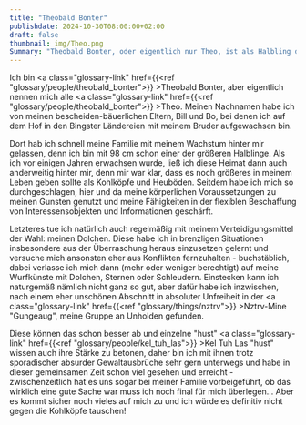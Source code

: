 ```yaml
---
title: "Theobald Bonter"
publishdate: 2024-10-30T08:00:00+02:00
draft: false
thumbnail: img/Theo.png
Summary: "Theobald Bonter, oder eigentlich nur Theo, ist als Halbling der Kleinste unserer vier Abenteurer. Seine Größe nutzt er in diversen Situationen zum Gunste seiner Gruppe, sei es im Kampf, wo er aus dem Hinterhalt seine Gegner überrascht, oder um heimlich an Informationen zu gelangen, die ihn eigentlich gar nichts angehen."
---
```


Ich bin <a class="glossary-link" href={{<ref "glossary/people/theobald_bonter">}} >Theobald Bonter</a>, aber eigentlich nennen mich alle <a class="glossary-link" href={{<ref "glossary/people/theobald_bonter">}} >Theo</a>. Meinen Nachnamen habe ich von meinen bescheiden-bäuerlichen Eltern, Bill und Bo, bei denen ich auf dem Hof in den Bingster Ländereien mit meinem Bruder aufgewachsen bin.

Dort hab ich schnell meine Familie mit meinem Wachstum hinter mir gelassen, denn ich bin mit 98 cm schon einer der größeren Halblinge. Als ich vor einigen Jahren erwachsen wurde, ließ ich diese Heimat dann auch anderweitig hinter mir, denn mir war klar, dass es noch größeres in meinem Leben geben sollte als Kohlköpfe und Heuböden. Seitdem habe ich mich so durchgeschlagen, hier und da meine körperlichen Voraussetzungen zu meinen Gunsten genutzt und meine Fähigkeiten in der flexiblen Beschaffung von Interessensobjekten und Informationen geschärft.

Letzteres tue ich natürlich auch regelmäßig mit meinem Verteidigungsmittel der Wahl: meinen Dolchen. Diese habe ich in brenzligen Situationen insbesondere aus der Überraschung heraus einzusetzen gelernt und versuche mich ansonsten eher aus Konflikten fernzuhalten - buchstäblich, dabei verlasse ich mich dann (mehr oder weniger berechtigt) auf meine Wurfkünste mit Dolchen, Sternen oder Schleudern. Einstecken kann ich naturgemäß nämlich nicht ganz so gut, aber dafür habe ich inzwischen, nach einem eher unschönen Abschnitt in absoluter Unfreiheit in der <a class="glossary-link" href={{<ref "glossary/things/nztrv">}} >Nztrv</a>-Mine "Gungeaug", meine Gruppe an Unholden gefunden.

Diese können das schon besser ab und einzelne "hust" <a class="glossary-link" href={{<ref "glossary/people/kel_tuh_las">}} >Kel Tuh Las</a> "hust" wissen auch ihre Stärke zu betonen, daher bin ich mit ihnen trotz sporadischer absurder Gewaltausbrüche sehr gern unterwegs und habe in dieser gemeinsamen Zeit schon viel gesehen und erreicht - zwischenzeitlich hat es uns sogar bei meiner Familie vorbeigeführt, ob das wirklich eine gute Sache war muss ich noch final für mich überlegen... Aber es kommt sicher noch vieles auf mich zu und ich würde es definitiv nicht gegen die Kohlköpfe tauschen!
